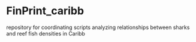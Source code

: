 # FinPrint_caribb
repository for coordinating scripts analyzing relationships between sharks and reef fish densities in Caribb
